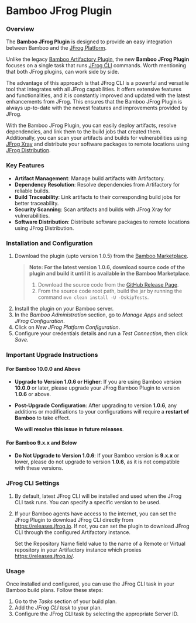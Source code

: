 # Bamboo JFrog Plugin

### Overview

The **Bamboo JFrog Plugin** is designed to provide an easy integration between Bamboo and the [JFrog Platform](https://jfrog.com/solution-sheet/jfrog-platform/).

Unlike the legacy [Bamboo Artifactory Plugin](https://plugins.atlassian.com/plugin/details/27818), the new **Bamboo JFrog Plugin** focuses on a single task that runs [JFrog CLI](https://docs.jfrog-applications.jfrog.io/jfrog-applications/jfrog-cli) commands. Worth mentioning that both JFrog plugins, can work side by side.

The advantage of this approach is that JFrog CLI is a powerful and versatile tool that integrates with all JFrog capabilities. It offers extensive features and functionalities, and it is constantly improved and updated with the latest enhancements from JFrog. This ensures that the Bamboo JFrog Plugin is always up-to-date with the newest features and improvements provided by JFrog.

With the Bamboo JFrog Plugin, you can easily deploy artifacts, resolve dependencies, and link them to the build jobs that created them. Additionally, you can scan your artifacts and builds for vulnerabilities using [JFrog Xray](https://jfrog.com/xray/) and distribute your software packages to remote locations using [JFrog Distribution](https://jfrog.com/distribution/).

### Key Features

* **Artifact Management**: Manage build artifacts with Artifactory.
* **Dependency Resolution**: Resolve dependencies from Artifactory for reliable builds.
* **Build Traceability**: Link artifacts to their corresponding build jobs for better traceability.
* **Security Scanning**: Scan artifacts and builds with JFrog Xray for vulnerabilities.
* **Software Distribution**: Distribute software packages to remote locations using JFrog Distribution.

### Installation and Configuration

1. Download the plugin (upto version 1.0.5) from the [Bamboo Marketplace](https://marketplace.atlassian.com/).
   > **Note: For the latest version 1.0.6, download source code of the plugin and build it until it is available in the Bamboo Marketplace**.
   > 1. Download the source code from the [GitHub Release Page](https://github.com/jfrog/bamboo-jfrog-plugin/releases/tag/1.0.6).
   > 2. From the source code root path, build the jar by running the command `mvn clean install -U -DskipTests`.
3. Install the plugin on your Bamboo server.
4. In the _Bamboo Administration_ section, go to _Manage Apps_ and select _JFrog Configuration_.
5. Click on _New JFrog Platform Configuration_.
6. Configure your credentials details and run a _Test Connection_, then click _Save_.


### Important Upgrade Instructions 

#### For Bamboo 10.0.0 and Above
- **Upgrade to Version 1.0.6 or Higher**: If you are using Bamboo version **10.0.0** or later, please upgrade your JFrog Bamboo Plugin to version **1.0.6** or above.
- **Post-Upgrade Configuration**: After upgrading to version **1.0.6**, any additions or modifications to your configurations will require a **restart of Bamboo** to take effect. 

    **We will resolve this issue in future releases**.

#### For Bamboo 9.x.x and Below
- **Do Not Upgrade to Version 1.0.6**: If your Bamboo version is **9.x.x** or lower, please do not upgrade to version **1.0.6**, as it is not compatible with these versions.


### JFrog CLI Settings

1. By default, latest JFrog CLI will be installed and used when the JFrog CLI task runs. You can specify a specific version to be used.
2.  If your Bamboo agents have access to the internet, you can set the JFrog Plugin to download JFrog CLI directly from https://releases.jfrog.io. If not, you can set the plugin to download JFrog CLI through the configured Artifactory instance.

    Set the Repository Name field value to the name of a Remote or Virtual repository in your Artifactory instance which proxies https://releases.jfrog.io/.

### Usage

Once installed and configured, you can use the JFrog CLI task in your Bamboo build plans. Follow these steps:

1. Go to the _Tasks_ section of your build plan.
2. Add the _JFrog CLI task_ to your plan.
3. Configure the JFrog CLI task by selecting the appropriate Server ID.
